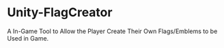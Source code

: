 # Unity-FlagCreator
A In-Game Tool to Allow the Player Create Their Own Flags/Emblems to be Used in Game.
